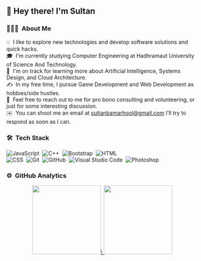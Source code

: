 <h2>👋 Hey there! I'm Sultan</h2>

<!-- ## 👋 &nbsp;Hey there! I'm Sultan -->

### 👨🏻‍💻 &nbsp;About Me

💡 &nbsp;I like to explore new technologies and develop software solutions and quick hacks.\
🎓 &nbsp;I'm currently studying Computer Engineering at Hadhramaut University of Science And Technology.\
🌱 &nbsp;I'm on track for learning more about Artificial Intelligence, Systems Design, and Cloud Architecture.\
✍️ &nbsp;In my free time, I pursue Game Development and Web Development as hobbies/side hustles.\
💬 &nbsp;Feel free to reach out to me for pro bono consulting and volunteering, or just for some interesting discussion.\
✉️ &nbsp;You can shoot me an email at sultanbamarhool@gmail.com I'll try to respond as soon as I can.

### 🛠 &nbsp;Tech Stack

![JavaScript](https://img.shields.io/badge/-JavaScript-05122A?style=flat&logo=javascript)&nbsp;
![C++](https://img.shields.io/badge/-C++-05122A?style=flat&logo=C%2B%2B&logoColor=00599C)&nbsp;
![Bootstrap](https://img.shields.io/badge/-Bootstrap-05122A?style=flat&logo=bootstrap&logoColor=563D7C)&nbsp;
![HTML](https://img.shields.io/badge/-HTML-05122A?style=flat&logo=HTML5)&nbsp;\
![CSS](https://img.shields.io/badge/-CSS-05122A?style=flat&logo=CSS3&logoColor=1572B6)&nbsp;
![Git](https://img.shields.io/badge/-Git-05122A?style=flat&logo=git)&nbsp;
![GitHub](https://img.shields.io/badge/-GitHub-05122A?style=flat&logo=github)&nbsp;
![Visual Studio Code](https://img.shields.io/badge/-Visual%20Studio%20Code-05122A?style=flat&logo=visual-studio-code&logoColor=007ACC)&nbsp;
![Photoshop](https://img.shields.io/badge/-Photoshop-05122A?style=flat&logo=adobe-photoshop)&nbsp;

### ⚙️ &nbsp;GitHub Analytics

<p align="center">
<a href="https://github.com/sulvrix17">
  <img height="180em" src="https://github-readme-stats-eight-theta.vercel.app/api?username=sulvrix17&show_icons=true&theme=algolia&include_all_commits=true&count_private=true"/>\
  <img height="180em" src="https://github-readme-stats-eight-theta.vercel.app/api/top-langs/?username=sulvrix17&layout=compact&langs_count=8&theme=algolia"/>
</a>
</p>
